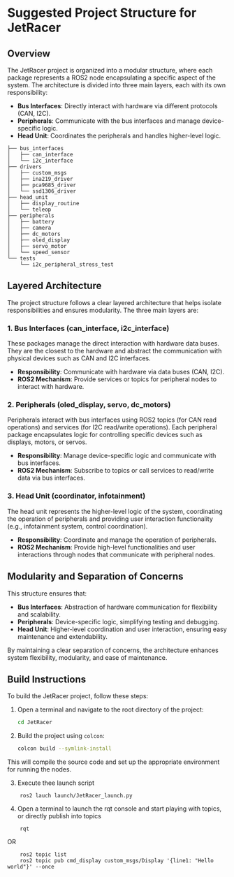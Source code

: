 # Suggested Project Structure for JetRacer

## Overview

The JetRacer project is organized into a modular structure, where each package represents a ROS2 node encapsulating a specific aspect of the system. The architecture is divided into three main layers, each with its own responsibility:

- **Bus Interfaces**: Directly interact with hardware via different protocols (CAN, I2C).
- **Peripherals**: Communicate with the bus interfaces and manage device-specific logic.
- **Head Unit**: Coordinates the peripherals and handles higher-level logic.

```
├── bus_interfaces
│   ├── can_interface
│   └── i2c_interface
├── drivers
│   ├── custom_msgs
│   ├── ina219_driver
│   ├── pca9685_driver
│   └── ssd1306_driver
├── head_unit
│   ├── display_routine
│   └── teleop
├── peripherals
│   ├── battery
│   ├── camera
│   ├── dc_motors
│   ├── oled_display
│   ├── servo_motor
│   └── speed_sensor
└── tests
    └── i2c_peripheral_stress_test
```

## Layered Architecture

The project structure follows a clear layered architecture that helps isolate responsibilities and ensures modularity. The three main layers are:

### 1. **Bus Interfaces (can_interface, i2c_interface)**
These packages manage the direct interaction with hardware data buses. They are the closest to the hardware and abstract the communication with physical devices such as CAN and I2C interfaces.  
- **Responsibility**: Communicate with hardware via data buses (CAN, I2C).  
- **ROS2 Mechanism**: Provide services or topics for peripheral nodes to interact with hardware.

### 2. **Peripherals (oled_display, servo, dc_motors)**
Peripherals interact with bus interfaces using ROS2 topics (for CAN read operations) and services (for I2C read/write operations). Each peripheral package encapsulates logic for controlling specific devices such as displays, motors, or servos.  
- **Responsibility**: Manage device-specific logic and communicate with bus interfaces.  
- **ROS2 Mechanism**: Subscribe to topics or call services to read/write data via bus interfaces.

### 3. **Head Unit (coordinator, infotainment)**
The head unit represents the higher-level logic of the system, coordinating the operation of peripherals and providing user interaction functionality (e.g., infotainment system, control coordination).  
- **Responsibility**: Coordinate and manage the operation of peripherals.  
- **ROS2 Mechanism**: Provide high-level functionalities and user interactions through nodes that communicate with peripheral nodes.

## Modularity and Separation of Concerns

This structure ensures that:

- **Bus Interfaces**: Abstraction of hardware communication for flexibility and scalability.
- **Peripherals**: Device-specific logic, simplifying testing and debugging.
- **Head Unit**: Higher-level coordination and user interaction, ensuring easy maintenance and extendability.

By maintaining a clear separation of concerns, the architecture enhances system flexibility, modularity, and ease of maintenance.

## Build Instructions

To build the JetRacer project, follow these steps:

1. Open a terminal and navigate to the root directory of the project:
    ```bash
    cd JetRacer
    ```

2. Build the project using `colcon`:
    ```bash
    colcon build --symlink-install
    ```

This will compile the source code and set up the appropriate environment for running the nodes.

3. Execute thee launch script
```
	ros2 lauch launch/JetRacer_launch.py
```

4. Open a terminal to launch the rqt console and start playing with topics, or directly publish into topics

```
	rqt
```
OR
```
	ros2 topic list
	ros2 topic pub cmd_display custom_msgs/Display '{line1: "Hello world"}' --once
```
